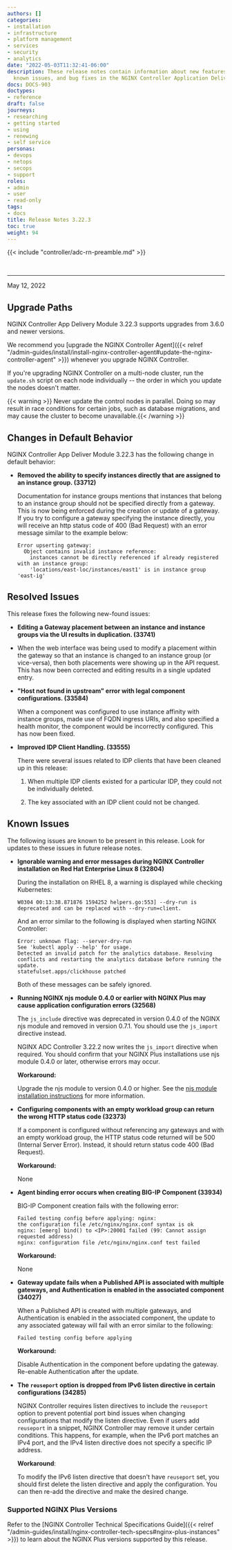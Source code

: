 ```yaml
---
authors: []
categories:
- installation
- infrastructure
- platform management
- services
- security
- analytics
date: "2022-05-03T11:32:41-06:00"
description: These release notes contain information about new features, improvements,
  known issues, and bug fixes in the NGINX Controller Application Delivery Module.
docs: DOCS-903
doctypes:
- reference
draft: false
journeys:
- researching
- getting started
- using
- renewing
- self service
personas:
- devops
- netops
- secops
- support
roles:
- admin
- user
- read-only
tags:
- docs
title: Release Notes 3.22.3
toc: true
weight: 94
---
```


{{< include "controller/adc-rn-preamble.md" >}}

&nbsp;

---

May 12, 2022

## Upgrade Paths

NGINX Controller App Delivery Module 3.22.3 supports upgrades from 3.6.0 and newer versions.

We recommend you [upgrade the NGINX Controller Agent]({{< relref "/admin-guides/install/install-nginx-controller-agent#update-the-nginx-controller-agent" >}}) whenever you upgrade NGINX Controller.

If you're upgrading NGINX Controller on a multi-node cluster, run the `update.sh` script on each node individually -- the order in which you update the nodes doesn't matter.

{{< warning >}} Never update the control nodes in parallel. Doing so may result in race conditions for certain jobs, such as database migrations, and may cause the cluster to become unavailable.{{< /warning >}}

## Changes in Default Behavior

NGINX Controller App Deliver Module 3.22.3 has the following change in default behavior:

- **Removed the ability to specify instances directly that are assigned to an instance group. (33712)**

  Documentation for instance groups mentions that instances that belong to an instance group should not be specified directly from a gateway. This is now being enforced during the creation or update of a gateway. If you try to configure a gateway specifying the instance directly, you will receive an http status code of 400 (Bad Request) with an error message similar to the example below:
  
  ```
  Error upserting gateway: 
    Object contains invalid instance reference: 
      instances cannot be directly referenced if already registered with an instance group: 
      'locations/east-loc/instances/east1' is in instance group 'east-ig'
  ```

## Resolved Issues

This release fixes the following new-found issues:


- **Editing a Gateway placement between an instance and instance groups via the UI results in duplication. (33741)**

+  When the web interface was being used to modify a placement within the gateway so that an instance is changed to an instance group (or vice-versa), then both placements were showing up in the API request. This has now been corrected and editing results in a single updated entry.

- **"Host not found in upstream" error with legal component configurations. (33584)**

  When a component was configured to use instance affinity with instance groups, made use of FQDN ingress URIs, and also specified a health monitor, the component would be incorrectly configured. This has now been fixed.

- **Improved IDP Client Handling. (33555)**

  There were several issues related to IDP clients that have been cleaned up in this release:
  
  1. When multiple IDP clients existed for a particular IDP, they could not be individually deleted.
  
  2. The key associated with an IDP client could not be changed.

## Known Issues

The following issues are known to be present in this release. Look for updates to these issues in future release notes.

- **Ignorable warning and error messages during NGINX Controller installation on Red Hat Enterprise Linux 8 (32804)**

  During the installation on RHEL 8, a warning is displayed while checking Kubernetes:

  ```
  W0304 00:13:38.871876 1594252 helpers.go:553] --dry-run is deprecated and can be replaced with --dry-run=client.
  ```

  And an error similar to the following is displayed when starting NGINX Controller:

  ```
  Error: unknown flag: --server-dry-run
  See 'kubectl apply --help' for usage.
  Detected an invalid patch for the analytics database. Resolving conflicts and restarting the analytics database before running the update.
  statefulset.apps/clickhouse patched
  ```

  Both of these messages can be safely ignored.

- **Running NGINX njs module 0.4.0 or earlier with NGINX Plus may cause application configuration errors (32568)**

  The `js_include` directive was deprecated in version 0.4.0 of the NGINX njs module and removed in version 0.7.1. You should use the `js_import` directive instead.

  NGINX ADC Controller 3.22.2 now writes the `js_import` directive when required. You should confirm that your NGINX Plus installations use njs module 0.4.0 or later, otherwise errors may occur. 
  
  **Workaround:**

  Upgrade the njs module to version 0.4.0 or higher. See the [njs module installation instructions](https://nginx.org/en/docs/njs/install.html) for more information.
  
- **Configuring components with an empty workload group can return the wrong HTTP status code (32373)**

  If a component is configured without referencing any gateways and with an empty workload group, the HTTP status code returned will be 500 (Internal Server Error).  Instead, it should return status code 400 (Bad Request).
  
  **Workaround:**

  None

- **Agent binding error occurs when creating BIG-IP Component (33934)**

  BIG-IP Component creation fails with the following error: 
  
  ```
  Failed testing config before applying: nginx: 
  the configuration file /etc/nginx/nginx.conf syntax is ok 
  nginx: [emerg] bind() to <IP>:20001 failed (99: Cannot assign requested address) 
  nginx: configuration file /etc/nginx/nginx.conf test failed
  ```
  
  **Workaround:**

  None

- **Gateway update fails when a Published API is associated with multiple gateways, and Authentication is enabled in the associated component (34027)**

  When a Published API is created with multiple gateways, and Authentication is enabled in the associated component, the update to any associated gateway will fail with an error similar to the following: 
  
  ```
  Failed testing config before applying
  ```

  **Workaround:**

  Disable Authentication in the component before updating the gateway. Re-enable Authentication after the update.

- **The `reuseport` option is dropped from IPv6 listen directive in certain configurations (34285)**

  NGINX Controller requires listen directives to include the `reuseport` option to prevent potential port bind issues when changing configurations that modify the listen directive. Even if users add `reuseport` in a snippet, NGINX Controller may remove it under certain conditions. This happens, for example, when the IPv6 port matches an IPv4 port, and the IPv4 listen directive does not specify a specific IP address.

  **Workaround**:

  To modify the IPv6 listen directive that doesn't have `reuseport` set, you should first delete the listen directive and apply the configuration. You can then re-add the directive and make the desired change.
  
### Supported NGINX Plus Versions

Refer to the [NGINX Controller Technical Specifications Guide]({{< relref "/admin-guides/install/nginx-controller-tech-specs#nginx-plus-instances" >}}) to learn about the NGINX Plus versions supported by this release.
